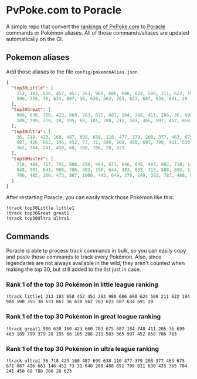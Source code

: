 # PvPoke.com to Poracle
A simple repo that convert the [rankings of PvPoke.com](https://pvpoke.com/rankings/) to [Poracle](https://github.com/KartulUdus/PoracleJS) commands or Pokémon aliases. 
All of those commands/aliases are updated automatically on the CI.

## Pokemon aliases
Add those aliases to the file `config/pokemonAlias.json`. 

<!-- aliases-start -->
```json
{
  "top30Little": [
    213, 183, 658, 452, 451, 263, 980, 686, 690, 624, 509, 211, 622, 194, 904,
    590, 355, 30, 633, 867, 36, 630, 562, 703, 623, 687, 634, 691, 29
  ],
  "top30Great": [
    980, 630, 160, 423, 660, 703, 675, 687, 184, 748, 411, 206, 36, 699, 463,
    189, 799, 379, 28, 195, 68, 105, 208, 211, 503, 365, 997, 452, 658, 706, 783
  ],
  "top30Ultra": [
    36, 718, 423, 160, 487, 699, 638, 110, 477, 379, 208, 377, 463, 675, 671,
    687, 426, 663, 146, 452, 73, 31, 640, 260, 488, 691, 799, 911, 630, 435,
    365, 784, 241, 450, 68, 788, 706, 28, 623
  ],
  "top30Master": [
    718, 484, 717, 791, 800, 250, 464, 671, 646, 645, 487, 802, 716, 146, 149,
    648, 901, 643, 905, 786, 483, 150, 644, 383, 635, 713, 888, 893, 130, 998,
    706, 485, 160, 473, 887, 1000, 445, 649, 376, 249, 382, 787, 468, 975
  ]
}
```
<!-- aliases-end -->

After restarting Poracle, you can easily track those Pokémon like this:
```shell
!track top30Little little1
!track top30Great great1
!track top30Ultra ultra1
```

## Commands
Poracle is able to process track commands in bulk, so you can easily copy and paste those commands to track every Pokémon. 
Also, since legendaries are not always available in the wild, they aren't counted when making the top 30, but still added to the list just in case.

### Rank 1 of the top 30 Pokémon in little league ranking
<!-- top30little-start -->
```
!track little1 213 183 658 452 451 263 980 686 690 624 509 211 622 194 904 590 355 30 633 867 36 630 562 703 623 687 634 691 29
```
<!-- top30little-end -->

### Rank 1 of the top 30 Pokémon in great league ranking
<!-- top30great-start -->
```
!track great1 980 630 160 423 660 703 675 687 184 748 411 206 36 699 463 189 799 379 28 195 68 105 208 211 503 365 997 452 658 706 783
```
<!-- top30great-end -->

### Rank 1 of the top 30 Pokémon in ultra league ranking
<!-- top30ultra-start -->
```
!track ultra1 36 718 423 160 487 699 638 110 477 379 208 377 463 675 671 687 426 663 146 452 73 31 640 260 488 691 799 911 630 435 365 784 241 450 68 788 706 28 623
```
<!-- top30ultra-end -->
